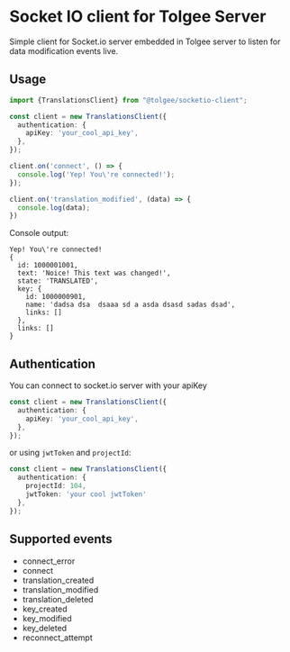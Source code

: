 # Socket IO client for Tolgee Server

Simple client for Socket.io server embedded in Tolgee server to listen for data modification events live.

## Usage

```typescript
import {TranslationsClient} from "@tolgee/socketio-client";

const client = new TranslationsClient({
  authentication: {
    apiKey: 'your_cool_api_key',
  },
});

client.on('connect', () => {
  console.log('Yep! You\'re connected!');
});

client.on('translation_modified', (data) => {
  console.log(data);
})
```

Console output:
```
Yep! You\'re connected!
{
  id: 1000001001,
  text: 'Noice! This text was changed!',
  state: 'TRANSLATED',
  key: {
    id: 1000000901,
    name: 'dadsa dsa  dsaaa sd a asda dsasd sadas dsad',
    links: []
  },
  links: []
}
```

## Authentication
You can connect to socket.io server with your apiKey
```typescript
const client = new TranslationsClient({
  authentication: {
    apiKey: 'your_cool_api_key',
  },
});
```

or using `jwtToken` and `projectId`: 
```typescript
const client = new TranslationsClient({
  authentication: {
    projectId: 104,
    jwtToken: 'your cool jwtToken'
  },
});
```
## Supported events
* connect_error
* connect
* translation_created
* translation_modified
* translation_deleted
* key_created
* key_modified
* key_deleted
* reconnect_attempt
